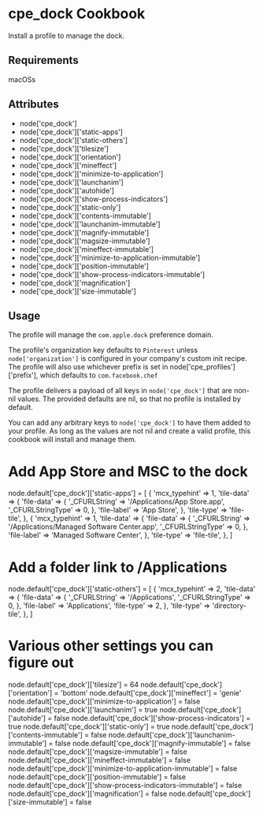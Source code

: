 cpe_dock Cookbook
=========================
Install a profile to manage the dock.

Requirements
------------
macOSs

Attributes
----------
* node['cpe_dock']
* node['cpe_dock']['static-apps']
* node['cpe_dock']['static-others']
* node['cpe_dock']['tilesize']
* node['cpe_dock']['orientation']
* node['cpe_dock']['mineffect']
* node['cpe_dock']['minimize-to-application']
* node['cpe_dock']['launchanim']
* node['cpe_dock']['autohide']
* node['cpe_dock']['show-process-indicators']
* node['cpe_dock']['static-only']
* node['cpe_dock']['contents-immutable']
* node['cpe_dock']['launchanim-immutable']
* node['cpe_dock']['magnify-immutable']
* node['cpe_dock']['magsize-immutable']
* node['cpe_dock']['mineffect-immutable']
* node['cpe_dock']['minimize-to-application-immutable']
* node['cpe_dock']['position-immutable']
* node['cpe_dock']['show-process-indicators-immutable']
* node['cpe_dock']['magnification']
* node['cpe_dock']['size-immutable']

Usage
-----
The profile will manage the `com.apple.dock` preference domain.

The profile's organization key defaults to `Pinterest` unless `node['organization']` is
configured in your company's custom init recipe. The profile will also use
whichever prefix is set in node['cpe_profiles']['prefix'], which defaults to `com.facebook.chef`

The profile delivers a payload of all keys in `node['cpe_dock']` that are non-nil values.  The provided defaults are nil, so that no profile is installed by default.

You can add any arbitrary keys to `node['cpe_dock']` to have them added to your profile.  As long as the values are not nil and create a valid profile, this cookbook will install and manage them.

  # Add App Store and MSC to the dock
  node.default['cpe_dock']['static-apps'] = [
    {
      'mcx_typehint' => 1,
      'tile-data' => {
        'file-data' => {
          '_CFURLString' => '/Applications/App Store.app',
          '_CFURLStringType' => 0,
        },
        'file-label' => 'App Store',
      },
      'tile-type' => 'file-tile',
    },
    {
      'mcx_typehint' => 1,
      'tile-data' => {
        'file-data' => {
          '_CFURLString' => '/Applications/Managed Software Center.app',
          '_CFURLStringType' => 0,
        },
        'file-label' => 'Managed Software Center',
      },
      'tile-type' => 'file-tile',
    },
  ]

  # Add a folder link to /Applications
  node.default['cpe_dock']['static-others'] = [
    {
      'mcx_typehint' => 2,
      'tile-data' => {
        'file-data' => {
          '_CFURLString' => '/Applications',
          '_CFURLStringType' => 0,
        },
        'file-label' => 'Applications',
        'file-type' => 2,
      },
      'tile-type' => 'directory-tile',
    },
  ]

  # Various other settings you can figure out
  node.default['cpe_dock']['tilesize'] = 64
  node.default['cpe_dock']['orientation'] = 'bottom'
  node.default['cpe_dock']['mineffect'] = 'genie'
  node.default['cpe_dock']['minimize-to-application'] = false
  node.default['cpe_dock']['launchanim'] = true
  node.default['cpe_dock']['autohide'] = false
  node.default['cpe_dock']['show-process-indicators'] = true
  node.default['cpe_dock']['static-only'] = true
  node.default['cpe_dock']['contents-immutable'] = false
  node.default['cpe_dock']['launchanim-immutable'] = false
  node.default['cpe_dock']['magnify-immutable'] = false
  node.default['cpe_dock']['magsize-immutable'] = false
  node.default['cpe_dock']['mineffect-immutable'] = false
  node.default['cpe_dock']['minimize-to-application-immutable'] = false
  node.default['cpe_dock']['position-immutable'] = false
  node.default['cpe_dock']['show-process-indicators-immutable'] = false
  node.default['cpe_dock']['magnification'] = false
  node.default['cpe_dock']['size-immutable'] = false
